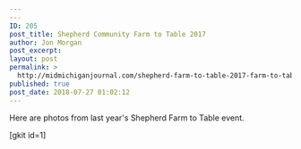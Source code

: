 ```yaml
---
---
ID: 205
post_title: Shepherd Community Farm to Table 2017
author: Jon Morgan
post_excerpt:
layout: post
permalink: >
  http://midmichiganjournal.com/shepherd-farm-to-table-2017-farm-to-table
published: true
post_date: 2018-07-27 01:02:12
---
```

<!-- wp:paragraph -->

Here are photos from last year's Shepherd Farm to Table event.

<!-- /wp:paragraph -->

<!-- wp:paragraph -->

[gkit id=1]

<!-- /wp:paragraph -->